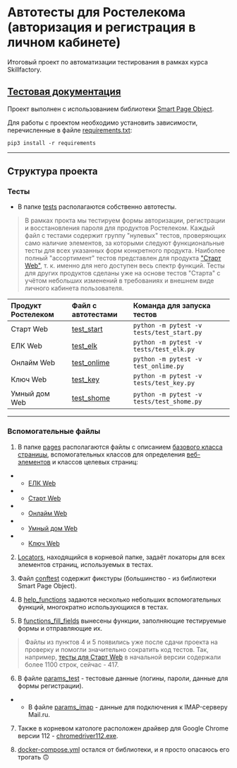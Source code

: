 # Автотесты для Ростелекома <br/> (авторизация и регистрация в личном кабинете)

Итоговый проект по автоматизации тестирования в рамках курса Skillfactory.

[Тестовая документация](https://docs.google.com/spreadsheets/d/1GjvSxUXRzA5Rv23GxID3IFa9WvPZGs1j82v-gmGr2TE/edit?usp=sharing)
---

Проект выполнен с использованием библиотеки [Smart Page Object](https://github.com/TimurNurlygayanov/ui-tests-example).

Для работы с проектом необходимо установить зависимости, перечисленные в файле [requirements.txt](requirements.txt):

    pip3 install -r requirements
    
---

## Структура проекта

### Тесты

* В папке [tests](tests) располагаются собственно автотесты.

>В рамках прокта мы тестируем формы авторизации, регистрации и восстановления пароля для продуктов Ростелеком. 
>Каждый файл с тестами содержит группу "нулевых" тестов, проверяющих само наличие элементов, за которыми следуют функциональные тесты для всех указанных форм конкретного продукта.
>Наиболее полный "ассортимент" тестов представлен для продукта ["Старт Web"](tests/test_start.py), т. к. именно для него доступен весь спектр функций. Тесты для других продуктов сделаны уже на основе тестов "Старта" с учётом небольших изменений в требованиях и внешнем виде личного кабинета пользователя.

| Продукт Ростелеком  | Файл с автотестами | Команда для запуска тестов |
| :---    | :----    | :---    |
| Старт Web    | [test_start](tests/test_start.py)    | `python -m pytest -v tests/test_start.py`   |
| ЕЛК Web    | [test_elk](tests/test_elk.py)    | `python -m pytest -v tests/test_elk.py`    |
| Онлайм Web    | [test_onlime](tests/test_onlime.py)    | `python -m pytest -v test_onlime.py`    |
| Ключ Web    | [test_key](tests/test_key.py)    | `python -m pytest -v tests/test_key.py`    |
| Умный дом Web    | [test_shome](tests/test_shome.py)    | `python -m pytest -v tests/test_shome.py`    |

---

### Вспомогательные файлы

1. В папке [pages](pages) располагаются файлы с описанием [базового класса страницы](pages/base.py), вспомогательных классов для определения [веб-элементов](pages/elements.py) и классов целевых страниц:
* * [ЕЛК Web](pages/elk_pages.py)
* * [Старт Web](pages/start_pages.py)
* * [Онлайм Web](pages/onlime_pages.py)
* * [Умный дом Web](pages/shome_pages.py)
* * [Ключ Web](pages/key_pages.py)

2. [Locators](locators.py), находящийся в корневой папке, задаёт локаторы для всех элементов страниц, используемых в тестах.

3. Файл [conftest](conftest.py) содержит фикстуры (большинство - из библиотеки Smart Page Object).

4. В [help_functions](help_functions.py) задаются несколько небольших вспомогательных функций, многократно использующихся в тестах.

5. В [functions_fill_fields](functions_fill_fields.py) вынесены функции, заполняющие тестируемые формы и отправляющие их. 
>Файлы из пунктов 4 и 5 появились уже после сдачи проекта на проверку и помогли значительно сократить код тестов. Так, например, [тесты для Старт Web](tests/test_start.py) в начальной версии содержали более 1100 строк, сейчас - 417.

6. В файле [params_test](params_test.py) - тестовые данные (логины, пароли, данные для формы регистрации).
* * В файле [params_imap](params_imap.py) - данные для подключения к IMAP-серверу Mail.ru.

7. Также в корневом катологе расположен драйвер для Google Chrome версии 112 - [chromedriver112.exe](chromedriver112.exe).

8. [docker-compose.yml](docker-compose.yml) остался от библиотеки, и я просто опасаюсь его трогать 🙃 
